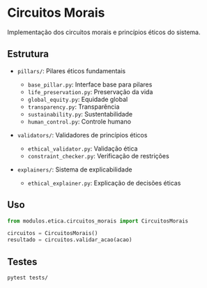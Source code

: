 # Circuitos Morais

Implementação dos circuitos morais e princípios éticos do sistema.

## Estrutura

- `pillars/`: Pilares éticos fundamentais
  - `base_pillar.py`: Interface base para pilares
  - `life_preservation.py`: Preservação da vida
  - `global_equity.py`: Equidade global
  - `transparency.py`: Transparência
  - `sustainability.py`: Sustentabilidade
  - `human_control.py`: Controle humano

- `validators/`: Validadores de princípios éticos
  - `ethical_validator.py`: Validação ética
  - `constraint_checker.py`: Verificação de restrições

- `explainers/`: Sistema de explicabilidade
  - `ethical_explainer.py`: Explicação de decisões éticas

## Uso

```python
from modulos.etica.circuitos_morais import CircuitosMorais

circuitos = CircuitosMorais()
resultado = circuitos.validar_acao(acao)
```

## Testes

```bash
pytest tests/
``` 